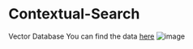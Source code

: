 # Contextual-Search
Vector Database
You can find the data [here](https://drive.google.com/file/d/1lAN4uGx3m09YaITIJAcgfJbgLBusOxB4/view?usp=sharing)
![image](https://github.com/divyagupta2002/Contextual-Search/assets/78735789/0973f7e2-fa9b-4eb2-95be-f5a85ebb1dd1)
